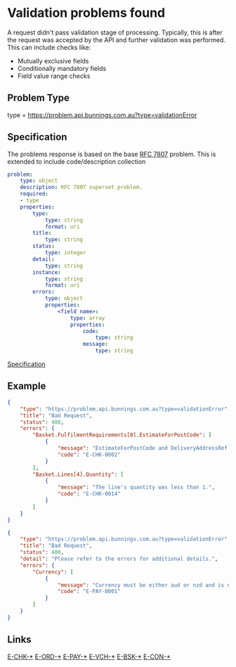 # Validation problems found

A request didn't pass validation stage of processing. Typically, this is after the request was accepted by the API and further
validation was performed. This can include checks like:

- Mutually exclusive fields
- Conditionally mandatory fields
- Field value range checks

## Problem Type

type = <https://problem.api.bunnings.com.au?type=validationError>

## Specification

The problems response is based on the base [RFC 7807](https://tools.ietf.org/html/rfc7807) problem.
This is extended to include code/description collection

```yaml
problem:
    type: object
    description: RFC 7807 superset problem.
    required:
    - type
    properties:
        type:
            type: string
            format: uri
        title:
            type: string
        status:
            type: integer
        detail:
            type: string
        instance:
            type: string
            format: uri
        errors:
            type: object
            properties:
                <field name>:
                    type: array
                    properties:
                        code:
                            type: string
                        message:
                            type: string
```

[Specification](./validationError.yaml)

## Example

```json
{
    "type": "https://problem.api.bunnings.com.au?type=validationError",
    "title": "Bad Request",
    "status": 400,
    "errors": {
        "Basket.FulfilmentRequirements[0].EstimateForPostCode": [
            {
                "message": "EstimateForPostCode and DeliveryAddressRef are mutually exclusive",
                "code": "E-CHK-0002"
            }
        ],
        "Basket.Lines[4].Quantity": [
            {
                "message": "The line's quantity was less than 1.",
                "code": "E-CHK-0014"
            }
        ]
    }
}
```

```json
{
    "type": "https://problem.api.bunnings.com.au?type=validationError",
    "title": "Bad Request",
    "status": 400,
    "detail": "Please refer to the errors for additional details.",
    "errors": {
        "Currency": [
            {
                "message": "Currency must be either aud or nzd and is not case sensitive. The input provided did not match.",
                "code": "E-PAY-0001"
            }
        ]
    }
}
```

## Links

[E-CHK-*](./?codes=errorCodesCheckout)
[E-ORD-*](./?codes=errorCodesOrdering)
[E-PAY-*](./?codes=errorCodesPayment)
[E-VCH-*](./?codes=errorCodesVoucher)
[E-BSK-*](./?codes=errorCodesBasket)
[E-CON-*](./?codes=errorCodesConsumer)
